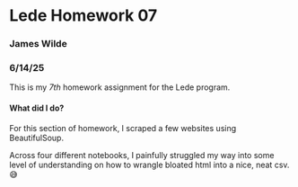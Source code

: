 # Lede Homework 07
### James Wilde
### 6/14/25

This is my _7th_ homework assignment for the Lede program.

#### What did I do?
For this section of homework, I scraped a few websites using BeautifulSoup.

Across four different notebooks, I painfully struggled my way into some level of understanding on how to wrangle bloated html into a nice, neat csv.  :sweat_smile: